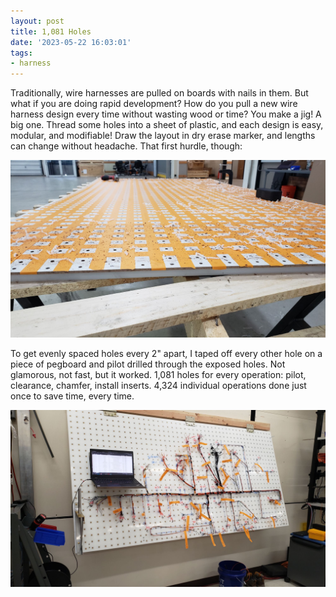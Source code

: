 ```yaml
---
layout: post
title: 1,081 Holes
date: '2023-05-22 16:03:01'
tags:
- harness
---
```


Traditionally, wire harnesses are pulled on boards with nails in them. But what if you are doing rapid development? How do you pull a new wire harness design every time without wasting wood or time? You make a jig! A big one. Thread some holes into a sheet of plastic, and each design is easy, modular, and modifiable! Draw the layout in dry erase marker, and lengths can change without headache. That first hurdle, though:

![](/pictures/20220518_133353.jpg)

To get evenly spaced holes every 2" apart, I taped off every other hole on a piece of pegboard and pilot drilled through the exposed holes. Not glamorous, not fast, but it worked. 1,081 holes for every operation: pilot, clearance, chamfer, install inserts. 4,324 individual operations done just once to save time, every time.

![](/pictures/20220725_154749.jpg)